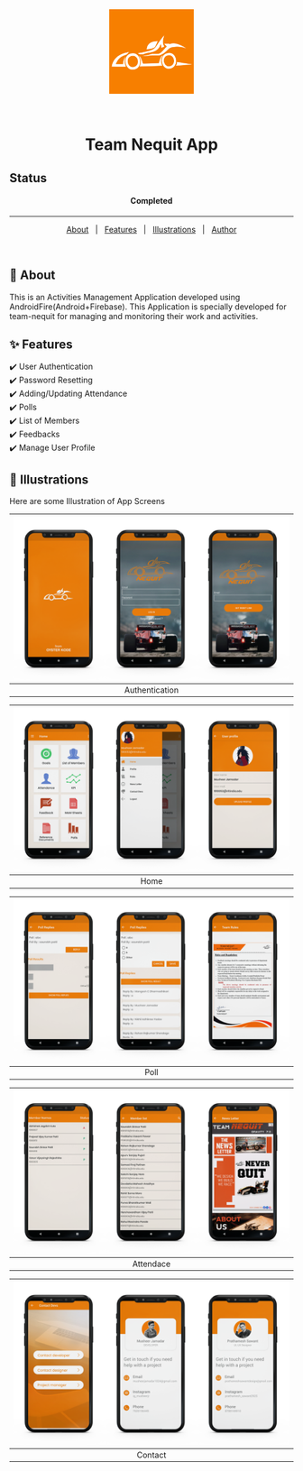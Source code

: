
<div align="center" id="top"> 
  <img src="https://github.com/MusheerJ/TeamNequit/blob/main/app/src/main/res/drawable/app_icon.png" alt="Team Nequit App" width="150" height="150"/>

&#xa0;

  <!-- <a href="https://e_commerce_app_flutter.netlify.app">Demo</a> -->
</div>

<h1 align="center">Team Nequit App</h1>

## Status


<h4 align="center">
	Completed
</h4>

<hr>

<p align="center">
  <a href="#dart-about">About</a> &#xa0; | &#xa0; 
  <a href="#sparkles-features">Features</a> &#xa0; | &#xa0;
  <a href="#checkered_flag-illustrations">Illustrations</a> &#xa0; | &#xa0;
  <a href="https://github.com/MusheerJ" target="_blank">Author</a>
</p>

<br>

## :dart: About

This is an Activities Management Application developed using AndroidFire(Android+Firebase). This Application is specially developed for team-nequit for managing and monitoring their work and activities.
## :sparkles: Features

:heavy_check_mark: User Authentication\
:heavy_check_mark: Password Resetting\
:heavy_check_mark: Adding/Updating Attendance\
:heavy_check_mark: Polls\
:heavy_check_mark: List of Members\
:heavy_check_mark: Feedbacks\
:heavy_check_mark: Manage User Profile

## :checkered_flag: Illustrations

Here are some Illustration of App Screens

| ![](screen-shots/Auth.png) |
| :--------------------------------:| 
|            Authentication         |

| ![](screen-shots/Home.png) |
| :--------------------------------:| 
|            Home         |

| ![](screen-shots/Poll.png) |
| :--------------------------------:| 
|            Poll       |

| ![](screen-shots/Attendace.png) |
| :--------------------------------:| 
|            Attendace         |

| ![](screen-shots/Contact.png) |
| :--------------------------------:| 
|            Contact       |


